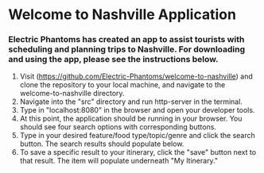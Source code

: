 # Welcome to Nashville Application

### Electric Phantoms has created an app to assist tourists with scheduling and planning trips to Nashville. For downloading and using the app, please see the instructions below.

1. Visit (https://github.com/Electric-Phantoms/welcome-to-nashville) and clone the repository to your local machine, and navigate to the welcome-to-nashville directory. 
2. Navigate into the "src" directory and run http-server in the terminal.
3. Type in "localhost:8080" in the browser and open your developer tools. 
4. At this point, the application should be running in your browser. You should see four search options with corresponding buttons. 
5. Type in your desired feature/food type/topic/genre and click the search button. The search results should populate below. 
6. To save a specific result to your itinerary, click the "save" button next to that result. The item will populate underneath "My Itinerary."